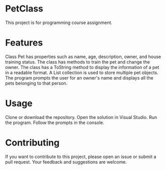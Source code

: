 # PetClass
This project is for programming course assignment.

# Features
Class Pet has properties such as name, age, description, owner, and house training status.
The class has methods to train the pet and change the owner.
The class has a ToString method to display the information of a pet in a readable format.
A List<Pet> collection is used to store multiple pet objects.
The program prompts the user for an owner's name and displays all the pets belonging to that person.
  
# Usage
Clone or download the repository.
Open the solution in Visual Studio.
Run the program.
Follow the prompts in the console.
  
# Contributing
If you want to contribute to this project, please open an issue or submit a pull request. Your feedback and suggestions are welcome.

